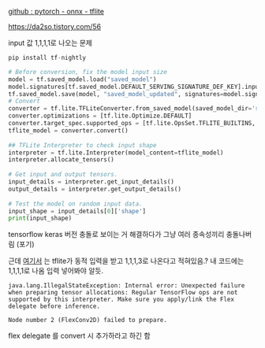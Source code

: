 
[github : pytorch - onnx - tflite](https://github.com/sithu31296/PyTorch-ONNX-TFLite)

https://da2so.tistory.com/56



input 값 1,1,1,1로 나오는 문제
```python
pip install tf-nightly
```

```python
# Before conversion, fix the model input size  
model = tf.saved_model.load("saved_model")  
model.signatures[tf.saved_model.DEFAULT_SERVING_SIGNATURE_DEF_KEY].inputs[0].set_shape([1, 300, 300, 3])  
tf.saved_model.save(model, "saved_model_updated", signatures=model.signatures[tf.saved_model.DEFAULT_SERVING_SIGNATURE_DEF_KEY])  
# Convert  
converter = tf.lite.TFLiteConverter.from_saved_model(saved_model_dir='saved_model_updated', signature_keys=['serving_default'])  
converter.optimizations = [tf.lite.Optimize.DEFAULT]  
converter.target_spec.supported_ops = [tf.lite.OpsSet.TFLITE_BUILTINS, tf.lite.OpsSet.SELECT_TF_OPS]  
tflite_model = converter.convert()  
  
## TFLite Interpreter to check input shape  
interpreter = tf.lite.Interpreter(model_content=tflite_model)  
interpreter.allocate_tensors()  
  
# Get input and output tensors.  
input_details = interpreter.get_input_details()  
output_details = interpreter.get_output_details()  
  
# Test the model on random input data.  
input_shape = input_details[0]['shape']  
print(input_shape)
```

tensorflow keras 버전 충돌로 보이는 거 해결하다가 그냥 여러 종속성끼리 충돌나버림 (포기)

근데 [여기서](https://github.com/tensorflow/tensorflow/issues/42157) 는 tflite가 동적 입력을 받고 1,1,1,3로 나온다고 적혀있음.? 내 코드에는 1,1,1,1로 나옴 입력 넣어봐야 알듯.

```
java.lang.IllegalStateException: Internal error: Unexpected failure when preparing tensor allocations: Regular TensorFlow ops are not supported by this interpreter. Make sure you apply/link the Flex delegate before inference.
                                                                                                    Node number 2 (FlexConv2D) failed to prepare.
```
flex delegate 를 convert 시 추가하라고 하긴 함

